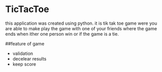 # TicTacToe

this application was created using python. it is tik tak toe game were you are able to make play the game
with one of your friends where the game ends when ither one person win or if the game is a tie.

##feature of game

* validation
* decelear results
* keep score
